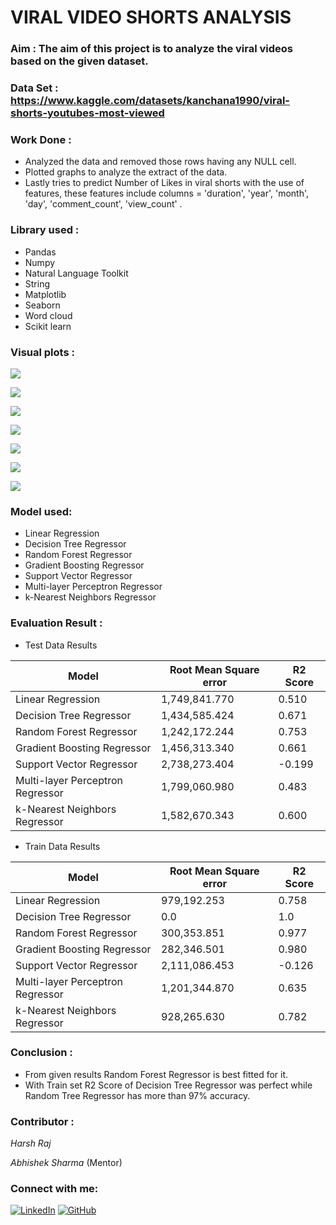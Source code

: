 
# VIRAL VIDEO SHORTS ANALYSIS

### Aim : The aim of this project is to analyze the viral videos based on the given dataset.

### Data Set : https://www.kaggle.com/datasets/kanchana1990/viral-shorts-youtubes-most-viewed


### Work Done : 
- Analyzed the data and removed those rows having any NULL cell.
- Plotted graphs to analyze the extract of the data.
- Lastly tries to predict Number of Likes in viral shorts with the use of features, these features include columns = 'duration', 'year', 'month', 'day', 'comment_count', 'view_count' .

### Library used :
- Pandas
- Numpy
- Natural Language Toolkit
- String
- Matplotlib
- Seaborn
- Word cloud
- Scikit learn

### Visual plots :

![](../images/most_common_words.png)

![](../images/word_cloud.png)

![](../images/pair_plot.png)

![](../images/heat_map.png)

![](../images/fequency_of_likes.png)

![](../images/distribution%20of%20video%20duration.png)

![](../images/time_series_of_views.png)

### Model used:
* Linear Regression
* Decision Tree Regressor
* Random Forest Regressor
* Gradient Boosting Regressor
* Support Vector Regressor
* Multi-layer Perceptron Regressor
* k-Nearest Neighbors Regressor

### Evaluation Result :
- Test Data Results

| Model                             |Root Mean Square error|    R2 Score      |
|-----------------------------------|----------------------|------------------|
| Linear Regression                 | 1,749,841.770        |     0.510        |
| Decision Tree Regressor           | 1,434,585.424        |     0.671        |
| Random Forest Regressor           | 1,242,172.244        |     0.753        |
| Gradient Boosting Regressor       | 1,456,313.340        |     0.661        |
| Support Vector Regressor          | 2,738,273.404        |    -0.199        |
| Multi-layer Perceptron Regressor  | 1,799,060.980        |     0.483        |
| k-Nearest Neighbors Regressor     | 1,582,670.343        |     0.600        |

- Train Data Results

| Model                             |Root Mean Square error|    R2 Score       |
|-----------------------------------|----------------------|-------------------|
| Linear Regression                 |    979,192.253       |      0.758        |
| Decision Tree Regressor           |          0.0         |      1.0          |
| Random Forest Regressor           |    300,353.851       |      0.977        |
| Gradient Boosting Regressor       |    282,346.501       |      0.980        |
| Support Vector Regressor          |  2,111,086.453       |     -0.126        |
| Multi-layer Perceptron Regressor  |  1,201,344.870       |      0.635        |
| k-Nearest Neighbors Regressor     |    928,265.630       |      0.782        |

### Conclusion :
- From given results Random Forest Regressor is best fitted for it.
- With Train set R2 Score of Decision Tree Regressor was perfect while Random Tree Regressor has more than 97% accuracy.

### Contributor : 
 *Harsh Raj*
 
 *Abhishek Sharma* (Mentor)

### Connect with me:
[![LinkedIn](https://img.shields.io/badge/linkedin-%230077B5.svg?style=for-the-badge&logo=linkedin&logoColor=white)](https://www.linkedin.com/in/harsh-raj-58921728b/) [![GitHub](https://img.shields.io/badge/github-%23121011.svg?style=for-the-badge&logo=github&logoColor=white)](https://github.com/HarshRaj29004)

